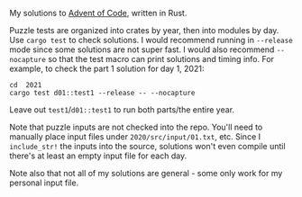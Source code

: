 My solutions to [Advent of Code](https://adventofcode.com/), written in Rust.

Puzzle tests are organized into crates by year, then into modules by day. Use
`cargo test` to check solutions. I would recommend running in `--release` mode
since some solutions are not super fast. I would also recommend `--nocapture` so
that the test macro can print solutions and timing info. For example, to check
the part 1 solution for day 1, 2021:

```
cd  2021
cargo test d01::test1 --release -- --nocapture
```

Leave out `test1`/`d01::test1` to run both parts/the entire year.

Note that puzzle inputs are not checked into the repo. You'll need to manually
place input files under `2020/src/input/01.txt`, etc. Since I `include_str!` the
inputs into the source, solutions won't even compile until there's at least an
empty input file for each day.

Note also that not all of my solutions are general - some only work for my
personal input file.
